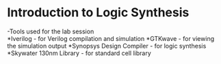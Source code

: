 # Introduction to Logic Synthesis 

-Tools used for the lab session  
  *Iverilog - for Verilog compilation and simulation
  *GTKwave - for viewing the simulation output
  *Synopsys Design Compiler - for logic synthesis
  *Skywater 130nm Library - for standard cell library
